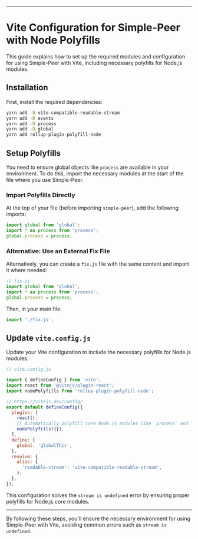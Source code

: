 

---

# Vite Configuration for Simple-Peer with Node Polyfills

This guide explains how to set up the required modules and configuration for using Simple-Peer with Vite, including necessary polyfills for Node.js modules.

## Installation

First, install the required dependencies:

```bash
yarn add -D vite-compatible-readable-stream
yarn add -D events
yarn add -D process
yarn add -D global
yarn add rollup-plugin-polyfill-node
```

## Setup Polyfills

You need to ensure global objects like `process` are available in your environment. To do this, import the necessary modules at the start of the file where you use Simple-Peer.

### Import Polyfills Directly

At the top of your file (before importing `simple-peer`), add the following imports:

```js
import global from 'global';
import * as process from 'process';
global.process = process;
```

### Alternative: Use an External Fix File

Alternatively, you can create a `fix.js` file with the same content and import it where needed:

```js
// fix.js
import global from 'global';
import * as process from 'process';
global.process = process;
```

Then, in your main file:

```js
import './fix.js';
```

## Update `vite.config.js`

Update your Vite configuration to include the necessary polyfills for Node.js modules.

```js
// vite.config.js

import { defineConfig } from 'vite';
import react from '@vitejs/plugin-react';
import nodePolyfills from 'rollup-plugin-polyfill-node';

// https://vitejs.dev/config/
export default defineConfig({
  plugins: [
    react(),
    // Automatically polyfill core Node.js modules like `process` and `Buffer`
    nodePolyfills({}),
  ],
  define: {
    global: 'globalThis',
  },
  resolve: {
    alias: {
      'readable-stream': 'vite-compatible-readable-stream',
    },
  },
});
```

This configuration solves the `stream is undefined` error by ensuring proper polyfills for Node.js core modules.

---

By following these steps, you'll ensure the necessary environment for using Simple-Peer with Vite, avoiding common errors such as `stream is undefined`.